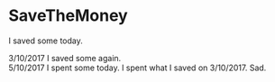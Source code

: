 # SaveTheMoney
I saved some today.

3/10/2017 I saved some again.<br />
5/10/2017 I spent some today. I spent what I saved on 3/10/2017. Sad.
